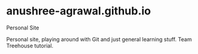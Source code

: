 # anushree-agrawal.github.io
Personal Site

Personal site, playing around with Git and just general learning stuff. 
Team Treehouse tutorial. 

